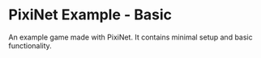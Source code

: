 # PixiNet Example - Basic

An example game made with PixiNet. It contains minimal setup and basic functionality.
